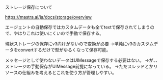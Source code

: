 ストレージ保存について

https://mastra.ai/ja/docs/storage/overview


エージェントの自動保存ではカスタムデータも全てtextで保存されてしまうので、やはりこれは使いにくいので手動で保存する。

現状ストレージの保存にv3向けがないので変換が必要
→単純にv3のカスタムデータをconvertするだけで型がゆるくなって保存可能。

メッセージとして使わないデータはUIMessageで保存する必要はない。
→が、、ストレージの手動保存がUIMessage前提になっている。
→ただスレッドとかリソースの仕組みを考えるとこれを使う方が管理しやすい。

